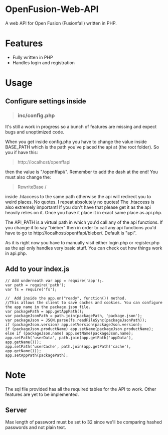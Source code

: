 # OpenFusion-Web-API
A web API for Open Fusion (Fusionfall) written in PHP.

# Features
- Fully written in PHP
- Handles login and registration


# Usage
## Configure settings inside
> ### inc/config.php

It's still a work in progress so a bunch of features are missing and expect bugs and unoptimized code.

When you get inside config.php you have to change the value inside BASE_PATH which is the path you've placed the api at (the root folder). So you if have this:
> http://localhost/openffapi

then the value is "/openffapi/". Remember to add the dash at the end! You must also change the:
> RewriteBase /

inside .htaccess to the same path otherwise the api will redirect you to weird places. No quotes. I repeat absolutely no quotes! The .htaccess is also extremely important! If you don't have that please get it as the api heavily relies on it. Once you have it place it in exact same place as api.php.

The API_PATH is a virtual path in which you'd call any of the api functions. If you change it to say "bieber" then in order to call any api functions you'd have to go to http://localhost/openffapi/bieber/<api function>. Default is "api".
	
As it is right now you have to manually visit either login.php or register.php as the api only handles very basic stuff. You can check out how things work in api.php.

## Add to your index.js

	// Add underneath var app = require('app');.
	var path = require('path');
	var fs = require('fs');

    //  Add inside the app.on("ready", function()) method.
    //This allows the client to save caches and cookies. You can configure the app name in the package.json file.
	var packagePath = app.getAppPath();
    var packageJsonPath = path.join(packagePath, 'package.json');
	var packageJson = JSON.parse(fs.readFileSync(packageJsonPath));
    if (packageJson.version) app.setVersion(packageJson.version);
    if (packageJson.productName) app.setName(packageJson.productName);
    else if (packageJson.name) app.setName(packageJson.name);
    app.setPath('userData', path.join(app.getPath('appData'), app.getName()));
    app.setPath('userCache', path.join(app.getPath('cache'), app.getName()));
    app.setAppPath(packagePath);
   
 
 # Note
 The sql file provided has all the required tables for the API to work. Other features are yet to be implemented.
 
 ## Server
 Max length of password must be set to 32 since we'll be comparing hashed passwords and not plain text.
